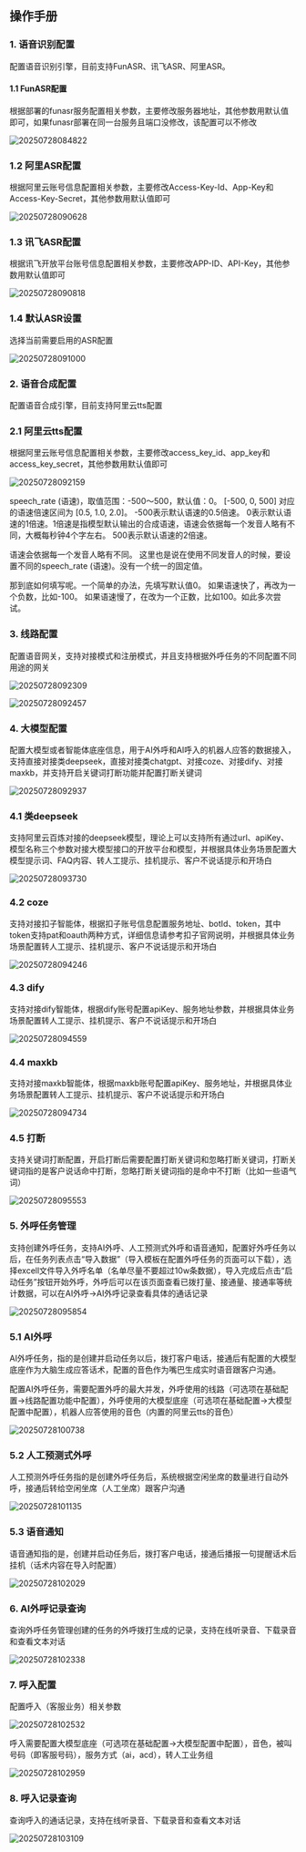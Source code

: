## 操作手册



### 1. 语音识别配置

配置语音识别引擎，目前支持FunASR、讯飞ASR、阿里ASR。

#### 1.1 FunASR配置

根据部署的funasr服务配置相关参数，主要修改服务器地址，其他参数用默认值即可，如果funasr部署在同一台服务且端口没修改，该配置可以不修改

![20250728084822](images/20250728084822.png)





###  1.2 阿里ASR配置

根据阿里云账号信息配置相关参数，主要修改Access-Key-Id、App-Key和Access-Key-Secret，其他参数用默认值即可

![20250728090628](images/20250728090628.png)







### 1.3 讯飞ASR配置

根据讯飞开放平台账号信息配置相关参数，主要修改APP-ID、API-Key，其他参数用默认值即可

![20250728090818](images/20250728090818.png)





### 1.4 默认ASR设置

选择当前需要启用的ASR配置

![20250728091000](images/20250728091000.png)



### 2. 语音合成配置

配置语音合成引擎，目前支持阿里云tts配置

### 2.1 阿里云tts配置

根据阿里云账号信息配置相关参数，主要修改access_key_id、app_key和access_key_secret，其他参数用默认值即可

![20250728092159](images/20250728092159.png)

speech_rate (语速)，取值范围：-500～500，默认值：0。
[-500, 0, 500] 对应的语速倍速区间为 [0.5, 1.0, 2.0]。
-500表示默认语速的0.5倍速。
0表示默认语速的1倍速。1倍速是指模型默认输出的合成语速，语速会依据每一个发音人略有不同，大概每秒钟4个字左右。
500表示默认语速的2倍速。

语速会依据每一个发音人略有不同。
这里也是说在使用不同发音人的时候，要设置不同的speech_rate (语速)。没有一个统一的固定值。

那到底如何填写呢。一个简单的办法，先填写默认值0。
如果语速快了，再改为一个负数，比如-100。
如果语速慢了，在改为一个正数，比如100。如此多次尝试。





### 3. 线路配置

配置语音网关，支持对接模式和注册模式，并且支持根据外呼任务的不同配置不同用途的网关

![20250728092309](images/20250728092309.png)



![20250728092457](images/20250728092457.png)





### 4. 大模型配置

配置大模型或者智能体底座信息，用于AI外呼和AI呼入的机器人应答的数据接入，支持直接对接类deepseek，直接对接类chatgpt、对接coze、对接dify、对接maxkb，并支持开启关键词打断功能并配置打断关键词

![20250728092937](images/20250728092937.png)



### 4.1 类deepseek

支持阿里云百炼对接的deepseek模型，理论上可以支持所有通过url、apiKey、模型名称三个参数对接大模型接口的开放平台和模型，并根据具体业务场景配置大模型提示词、FAQ内容、转人工提示、挂机提示、客户不说话提示和开场白

![20250728093730](images/20250728093730.png)





### 4.2 coze

支持对接扣子智能体，根据扣子账号信息配置服务地址、botId、token，其中token支持pat和oauth两种方式，详细信息请参考扣子官网说明，并根据具体业务场景配置转人工提示、挂机提示、客户不说话提示和开场白

![20250728094246](images/20250728094246.png)



### 4.3 dify

支持对接dify智能体，根据dify账号配置apiKey、服务地址参数，并根据具体业务场景配置转人工提示、挂机提示、客户不说话提示和开场白

![20250728094559](images/20250728094559.png)



### 4.4 maxkb

支持对接maxkb智能体，根据maxkb账号配置apiKey、服务地址，并根据具体业务场景配置转人工提示、挂机提示、客户不说话提示和开场白

![20250728094734](images/20250728094734.png)



### 4.5 打断

支持关键词打断配置，开启打断后需要配置打断关键词和忽略打断关键词，打断关键词指的是客户说话命中打断，忽略打断关键词指的是命中不打断（比如一些语气词）

![20250728095553](images/20250728095553.png)



### 5. 外呼任务管理

支持创建外呼任务，支持AI外呼、人工预测式外呼和语音通知，配置好外呼任务以后，在任务列表点击“导入数据”（导入模板在配置外呼任务的页面可以下载），选择excell文件导入外呼名单（名单尽量不要超过10w条数据），导入完成后点击“启动任务”按钮开始外呼，外呼后可以在该页面查看已拨打量、接通量、接通率等统计数据，可以在AI外呼->AI外呼记录查看具体的通话记录

![20250728095854](images/20250728095854.png)



### 5.1 AI外呼

AI外呼任务，指的是创建并启动任务以后，拨打客户电话，接通后有配置的大模型底座作为大脑生成应答话术，配置的音色作为嘴巴生成实时语音跟客户沟通。

配置AI外呼任务，需要配置外呼的最大并发，外呼使用的线路（可选项在基础配置->线路配置功能中配置），外呼使用的大模型底座（可选项在基础配置->大模型配置中配置），机器人应答使用的音色（内置的阿里云tts的音色）

![20250728100738](images/20250728100738.png)



### 5.2 人工预测式外呼

人工预测外呼任务指的是创建外呼任务后，系统根据空闲坐席的数量进行自动外呼，接通后转给空闲坐席（人工坐席）跟客户沟通

![20250728101135](images/20250728101135.png)



### 5.3 语音通知

语音通知指的是，创建并启动任务后，拨打客户电话，接通后播报一句提醒话术后挂机（话术内容在导入时配置）

![20250728102029](images/20250728102029.png)



### 6. AI外呼记录查询

查询外呼任务管理创建的任务的外呼拨打生成的记录，支持在线听录音、下载录音和查看文本对话

![20250728102338](images/20250728102338.png)





### 7. 呼入配置



配置呼入（客服业务）相关参数

![20250728102532](images/20250728102532.png)



呼入需要配置大模型底座（可选项在基础配置->大模型配置中配置），音色，被叫号码（即客服号码），服务方式（ai，acd），转人工业务组

![20250728102959](images/20250728102959.png)







### 8. 呼入记录查询



查询呼入的通话记录，支持在线听录音、下载录音和查看文本对话

![20250728103109](images/20250728103109.png)